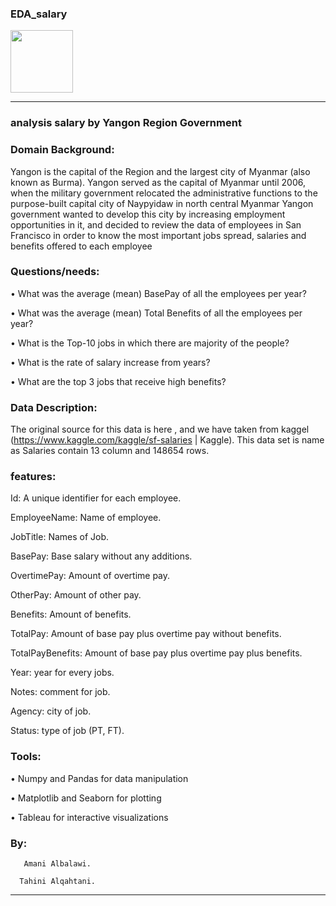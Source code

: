 ### EDA_salary

<img src="ss_a.png"  width="100" height="100"  alt=""><hr>

### analysis salary by Yangon Region Government

### Domain Background: 
Yangon is the capital of the Region and the largest city of Myanmar (also known as Burma). Yangon served as the capital of Myanmar until 2006, when the military government relocated the administrative functions to the purpose-built capital city of Naypyidaw in north central Myanmar
Yangon government wanted to develop this city by increasing employment opportunities in it, and decided to review the data of employees in San Francisco in order to know the most important jobs spread, salaries and benefits offered to each employee


### Questions/needs: 

•	What was the average (mean) BasePay of all the employees per year? 

•	What was the average (mean) Total Benefits of all the employees per year? 

•	What is the Top-10 jobs in which there are majority of the people?

•	What is the rate of salary increase from years?

•	What are the top 3 jobs that receive high benefits?


### Data Description:

The original source for this data is here , and we have taken from kaggel (https://www.kaggle.com/kaggle/sf-salaries | Kaggle).
This data set is name as Salaries contain 13 column and 148654 rows.


### features:


Id: A unique identifier for each employee.

EmployeeName: Name of employee.

JobTitle: Names of Job.

BasePay: Base salary without any additions.

OvertimePay: Amount of overtime pay.

OtherPay: Amount of other pay.

Benefits: Amount of benefits.

TotalPay: Amount of base pay plus overtime pay without benefits.

TotalPayBenefits: Amount of base pay plus overtime pay plus benefits.

Year: year for every jobs.

Notes: comment for job.

Agency: city of job.

Status: type of job (PT, FT).




### Tools:
•	Numpy and Pandas for data manipulation

•	Matplotlib and Seaborn for plotting

•	Tableau for interactive visualizations




### By:
       Amani Albalawi.

      Tahini Alqahtani.

______________________________________________________________________
